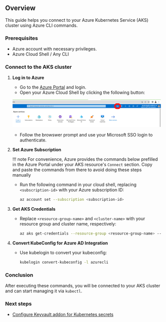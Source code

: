 ## Overview
This guide helps you connect to your Azure Kubernetes Service (AKS) cluster using Azure CLI commands.

### Prerequisites
- Azure account with necessary privileges.
- Azure Cloud Shell / Any CLI

### Connect to the AKS cluster

1. **Log in to Azure**
    - Go to the [Azure Portal](https://portal.azure.com/) and login.
    - Open your Azure Cloud Shell by clicking the following button:
    
    ![Azure Cloud Shell](../media/cloudshell.png)

    - Follow the browswer prompt and use your Microsoft SSO login to authenticate. 

2. **Set Azure Subscription**

    !!! note
        For convenience, Azure provides the commands below prefilled in the Azure Portal under your AKS resource's `Connect` section. Copy and paste the commands from there to avoid doing these steps manually

    
    - Run the following command in your cloud shell, replacing `<subscription-id>` with your Azure subscription ID:
      ```bash
      az account set --subscription <subscription-id>
      ```

3. **Get AKS Credentials**
    - Replace `<resource-group-name>` and `<cluster-name>` with your resource group and cluster name, respectively:
      ```bash
      az aks get-credentials --resource-group <resource-group-name> --name <cluster-name>
      ```

4. **Convert KubeConfig for Azure AD Integration**
    - Use kubelogin to convert your kubeconfig:
      ```bash
      kubelogin convert-kubeconfig -l azurecli
      ```

### Conclusion
After executing these commands, you will be connected to your AKS cluster and can start managing it via `kubectl`.

### Next steps

- [Configure Keyvault addon for Kubernetes secrets](./4.%20Secrets%20integration.md)
